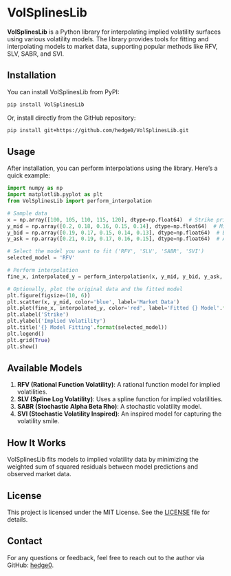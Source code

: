 # VolSplinesLib

**VolSplinesLib** is a Python library for interpolating implied volatility surfaces using various volatility models. The library provides tools for fitting and interpolating models to market data, supporting popular methods like RFV, SLV, SABR, and SVI.

## Installation

You can install VolSplinesLib from PyPI:

```bash
pip install VolSplinesLib
```

Or, install directly from the GitHub repository:

```bash
pip install git+https://github.com/hedge0/VolSplinesLib.git
```

## Usage

After installation, you can perform interpolations using the library. Here’s a quick example:

```python
import numpy as np
import matplotlib.pyplot as plt
from VolSplinesLib import perform_interpolation

# Sample data
x = np.array([100, 105, 110, 115, 120], dtype=np.float64)  # Strike prices
y_mid = np.array([0.2, 0.18, 0.16, 0.15, 0.14], dtype=np.float64)  # Mid implied volatilities
y_bid = np.array([0.19, 0.17, 0.15, 0.14, 0.13], dtype=np.float64)  # Bid IVs
y_ask = np.array([0.21, 0.19, 0.17, 0.16, 0.15], dtype=np.float64)  # Ask IVs

# Select the model you want to fit ('RFV', 'SLV', 'SABR', 'SVI')
selected_model = 'RFV'

# Perform interpolation
fine_x, interpolated_y = perform_interpolation(x, y_mid, y_bid, y_ask, selected_model)

# Optionally, plot the original data and the fitted model
plt.figure(figsize=(10, 6))
plt.scatter(x, y_mid, color='blue', label='Market Data')
plt.plot(fine_x, interpolated_y, color='red', label='Fitted {} Model'.format(selected_model))
plt.xlabel('Strike')
plt.ylabel('Implied Volatility')
plt.title('{} Model Fitting'.format(selected_model))
plt.legend()
plt.grid(True)
plt.show()
```

## Available Models

1. **RFV (Rational Function Volatility)**: A rational function model for implied volatilities.
2. **SLV (Spline Log Volatility)**: Uses a spline function for implied volatilities.
3. **SABR (Stochastic Alpha Beta Rho)**: A stochastic volatility model.
4. **SVI (Stochastic Volatility Inspired)**: An inspired model for capturing the volatility smile.

## How It Works

VolSplinesLib fits models to implied volatility data by minimizing the weighted sum of squared residuals between model predictions and observed market data.

## License

This project is licensed under the MIT License. See the [LICENSE](LICENSE) file for details.

## Contact

For any questions or feedback, feel free to reach out to the author via GitHub: [hedge0](https://github.com/hedge0).
